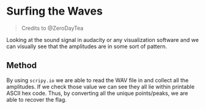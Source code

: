 # Surfing the Waves
> Credits to @ZeroDayTea

Looking at the sound signal in audacity or any visualization software and we can visually see that the amplitudes are in some sort of pattern.
## Method
By using `scripy.io` we are able to read the WAV file in and collect all the amplitudes. If we check those value we can see they all lie within printable ASCII hex code. Thus, by converting all the unique points/peaks, we are able to recover the flag.
